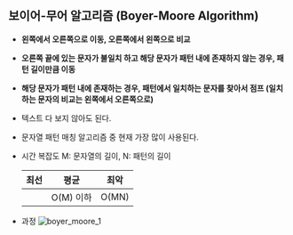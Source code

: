 ## 보이어-무어 알고리즘 (Boyer-Moore Algorithm)

- **왼쪽에서 오른쪽으로 이동, 오른쪽에서 왼쪽으로 비교**

- **오른쪽 끝에 있는 문자가 불일치 하고 해당 문자가 패턴 내에 존재하지 않는 경우, 패턴 길이만큼 이동**

- **해당 문자가 패턴 내에 존재하는 경우, 패턴에서 일치하는 문자를 찾아서 점프 (일치하는 문자의 비교는 왼쪽에서 오른쪽으로)**

- 텍스트 다 보지 않아도 된다.

- 문자열 패턴 매칭 알고리즘 중 현재 가장 많이 사용된다.

- 시간 복잡도
  M: 문자열의 길이, N: 패턴의 길이

  | 최선 | 평균      | 최악  |
  | ---- | --------- | ----- |
  |      | O(M) 이하 | O(MN) |

- 과정
  ![boyer_moore_1](https://user-images.githubusercontent.com/19742979/70247958-912b1900-17bd-11ea-8a66-15c1ff61424e.PNG)